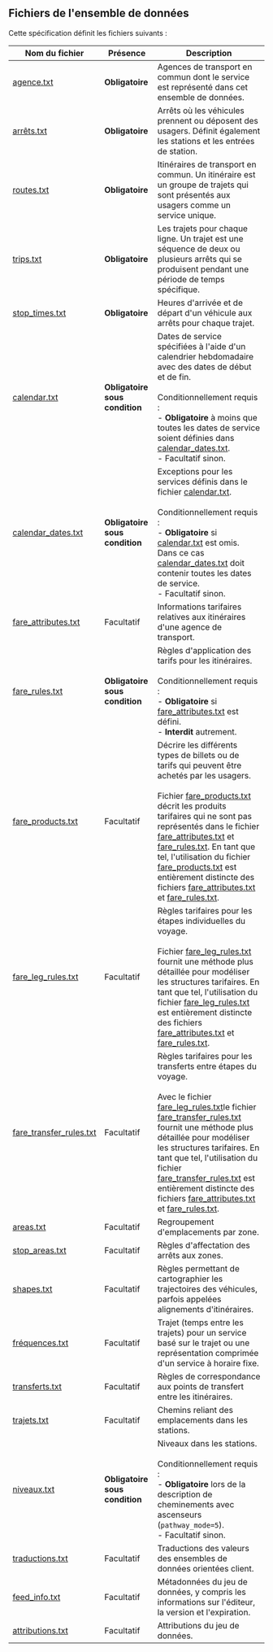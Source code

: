## Fichiers de l'ensemble de données

Cette spécification définit les fichiers suivants :

| Nom du fichier                                     | Présence                       | Description                                                                                                                                                                                                                                                                                                                                                                                                                                                                                                                |
| -------------------------------------------------- | ------------------------------ | -------------------------------------------------------------------------------------------------------------------------------------------------------------------------------------------------------------------------------------------------------------------------------------------------------------------------------------------------------------------------------------------------------------------------------------------------------------------------------------------------------------------------- |
| [agence.txt](#agencytxt)                           | **Obligatoire**                | Agences de transport en commun dont le service est représenté dans cet ensemble de données.                                                                                                                                                                                                                                                                                                                                                                                                                                |
| [arrêts.txt](#stopstxt)                            | **Obligatoire**                | Arrêts où les véhicules prennent ou déposent des usagers. Définit également les stations et les entrées de station.                                                                                                                                                                                                                                                                                                                                                                                                        |
| [routes.txt](#routestxt)                           | **Obligatoire**                | Itinéraires de transport en commun. Un itinéraire est un groupe de trajets qui sont présentés aux usagers comme un service unique.                                                                                                                                                                                                                                                                                                                                                                                         |
| [trips.txt](#tripstxt)                             | **Obligatoire**                | Les trajets pour chaque ligne. Un trajet est une séquence de deux ou plusieurs arrêts qui se produisent pendant une période de temps spécifique.                                                                                                                                                                                                                                                                                                                                                                           |
| [stop_times.txt](#stop_timestxt)                   | **Obligatoire**                | Heures d'arrivée et de départ d'un véhicule aux arrêts pour chaque trajet.                                                                                                                                                                                                                                                                                                                                                                                                                                                 |
| [calendar.txt](#calendartxt)                       | **Obligatoire sous condition** | Dates de service spécifiées à l'aide d'un calendrier hebdomadaire avec des dates de début et de fin. <br /><br />Conditionnellement requis :<br /> - **Obligatoire** à moins que toutes les dates de service soient définies dans [calendar_dates.txt](#calendar_datestxt).<br /> - Facultatif sinon.                                                                                                                                                                                                                      |
| [calendar_dates.txt](#calendar_datestxt)           | **Obligatoire sous condition** | Exceptions pour les services définis dans le fichier [calendar.txt](#calendartxt). <br /><br />Conditionnellement requis :<br /> - **Obligatoire** si [calendar.txt](#calendartxt) est omis. Dans ce cas [calendar_dates.txt](#calendar_datestxt) doit contenir toutes les dates de service. <br /> - Facultatif sinon.                                                                                                                                                                                                    |
| [fare_attributes.txt](#fare_attributestxt)         | Facultatif                     | Informations tarifaires relatives aux itinéraires d'une agence de transport.                                                                                                                                                                                                                                                                                                                                                                                                                                               |
| [fare_rules.txt](#fare_rulestxt)                   | **Obligatoire sous condition** | Règles d'application des tarifs pour les itinéraires.<br /><br />Conditionnellement requis :<br />- **Obligatoire** si [fare_attributes.txt](#fare_attributestxt) est défini.<br />- **Interdit** autrement.                                                                                                                                                                                                                                                                                                               |
| [fare_products.txt](#fare_productstxt)             | Facultatif                     | Décrire les différents types de billets ou de tarifs qui peuvent être achetés par les usagers.<br /><br />Fichier [fare_products.txt](fare_productstxt) décrit les produits tarifaires qui ne sont pas représentés dans le fichier [fare_attributes.txt](#fare_attributestxt) et [fare_rules.txt](#fare_rulestxt). En tant que tel, l'utilisation du fichier [fare_products.txt](#fare_productstxt) est entièrement distincte des fichiers [fare_attributes.txt](#fare_attributestxt) et [fare_rules.txt](#fare_rulestxt). |
| [fare_leg_rules.txt](#fare_leg_rulestxt)           | Facultatif                     | Règles tarifaires pour les étapes individuelles du voyage.<br /><br />Fichier [fare_leg_rules.txt](#fare_leg_rulestxt) fournit une méthode plus détaillée pour modéliser les structures tarifaires. En tant que tel, l'utilisation du fichier [fare_leg_rules.txt](#fare_leg_rulestxt) est entièrement distincte des fichiers [fare_attributes.txt](#fare_attributestxt) et [fare_rules.txt](#fare_rulestxt).                                                                                                              |
| [fare_transfer_rules.txt](#fare_transfer_rulestxt) | Facultatif                     | Règles tarifaires pour les transferts entre étapes du voyage.<br /><br />Avec le fichier [fare_leg_rules.txt](#fare_leg_rulestxt)le fichier [fare_transfer_rules.txt](#fare_transfer_rulestxt) fournit une méthode plus détaillée pour modéliser les structures tarifaires. En tant que tel, l'utilisation du fichier [fare_transfer_rules.txt](#fare_transfer_rulestxt) est entièrement distincte des fichiers [fare_attributes.txt](#fare_attributestxt) et [fare_rules.txt](#fare_rulestxt).                            |
| [areas.txt](areastxt)                              | Facultatif                     | Regroupement d'emplacements par zone.                                                                                                                                                                                                                                                                                                                                                                                                                                                                                      |
| [stop_areas.txt](stop_areastxt)                    | Facultatif                     | Règles d'affectation des arrêts aux zones.                                                                                                                                                                                                                                                                                                                                                                                                                                                                                 |
| [shapes.txt](#shapestxt)                           | Facultatif                     | Règles permettant de cartographier les trajectoires des véhicules, parfois appelées alignements d'itinéraires.                                                                                                                                                                                                                                                                                                                                                                                                             |
| [fréquences.txt](#frequenciestxt)                  | Facultatif                     | Trajet (temps entre les trajets) pour un service basé sur le trajet ou une représentation comprimée d'un service à horaire fixe.                                                                                                                                                                                                                                                                                                                                                                                           |
| [transferts.txt](#transferstxt)                    | Facultatif                     | Règles de correspondance aux points de transfert entre les itinéraires.                                                                                                                                                                                                                                                                                                                                                                                                                                                    |
| [trajets.txt](#pathwaystxt)                        | Facultatif                     | Chemins reliant des emplacements dans les stations.                                                                                                                                                                                                                                                                                                                                                                                                                                                                        |
| [niveaux.txt](#levelstxt)                          | **Obligatoire sous condition** | Niveaux dans les stations.<br /><br />Conditionnellement requis :<br />- **Obligatoire** lors de la description de cheminements avec ascenseurs (`pathway_mode=5`).<br />- Facultatif sinon.                                                                                                                                                                                                                                                                                                                               |
| [traductions.txt](#translationstxt)                | Facultatif                     | Traductions des valeurs des ensembles de données orientées client.                                                                                                                                                                                                                                                                                                                                                                                                                                                         |
| [feed_info.txt](#feed_infotxt)                     | Facultatif                     | Métadonnées du jeu de données, y compris les informations sur l'éditeur, la version et l'expiration.                                                                                                                                                                                                                                                                                                                                                                                                                       |
| [attributions.txt](#attributionstxt)               | Facultatif                     | Attributions du jeu de données.                                                                                                                                                                                                                                                                                                                                                                                                                                                                                            |
